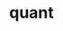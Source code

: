 ---
layout: list
title: quant
slug: quant
menu: true
submenu: false
order: 8
description: >
  강화학습과 함께하는 퀀트투자
---